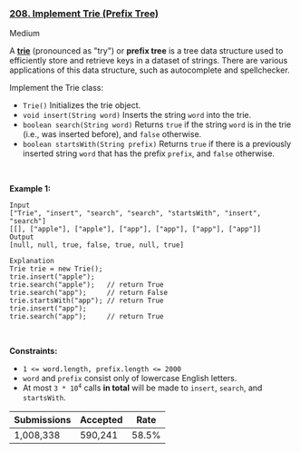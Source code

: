 ### [208. Implement Trie (Prefix Tree)](https://leetcode.com/problems/implement-trie-prefix-tree/)

Medium

A <a href="https://en.wikipedia.org/wiki/Trie" target="_blank">__trie__</a> (pronounced as "try") or __prefix tree__ is a tree data structure used to efficiently store and retrieve keys in a dataset of strings. There are various applications of this data structure, such as autocomplete and spellchecker.

Implement the Trie class:

*   `` Trie() `` Initializes the trie object.
*   `` void insert(String word) `` Inserts the string `` word `` into the trie.
*   `` boolean search(String word) `` Returns `` true `` if the string `` word `` is in the trie (i.e., was inserted before), and `` false `` otherwise.
*   `` boolean startsWith(String prefix) `` Returns `` true `` if there is a previously inserted string `` word `` that has the prefix `` prefix ``, and `` false `` otherwise.

 

__Example 1:__

```
Input
["Trie", "insert", "search", "search", "startsWith", "insert", "search"]
[[], ["apple"], ["apple"], ["app"], ["app"], ["app"], ["app"]]
Output
[null, null, true, false, true, null, true]

Explanation
Trie trie = new Trie();
trie.insert("apple");
trie.search("apple");   // return True
trie.search("app");     // return False
trie.startsWith("app"); // return True
trie.insert("app");
trie.search("app");     // return True
```

 

__Constraints:__

*   `` 1 <= word.length, prefix.length <= 2000 ``
*   `` word `` and `` prefix `` consist only of lowercase English letters.
*   At most <code>3 * 10<sup>4</sup></code> calls __in total__ will be made to `` insert ``, `` search ``, and `` startsWith ``.

| Submissions    | Accepted     | Rate   |
| -------------- | ------------ | ------ |
| 1,008,338 | 590,241 | 58.5% |